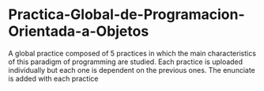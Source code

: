# Practica-Global-de-Programacion-Orientada-a-Objetos
A global practice composed of 5 practices in which the main characteristics of this paradigm of programming are studied. Each practice is uploaded individually but each one is dependent on the previous ones.
The enunciate is added with each practice
